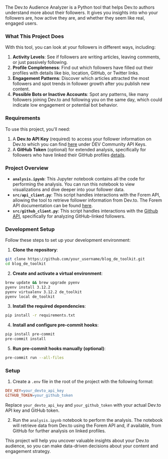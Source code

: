 The Dev.to Audience Analyzer is a Python tool that helps Dev.to authors understand more about their followers. It gives you insights into who your followers are, how active they are, and whether they seem like real, engaged users.

### What This Project Does

With this tool, you can look at your followers in different ways, including:

1. **Activity Levels**: See if followers are writing articles, leaving comments, or just passively following.
2. **Profile Completeness**: Find out which followers have filled out their profiles with details like bio, location, GitHub, or Twitter links.
3. **Engagement Patterns**: Discover which articles attracted the most followers and spot trends in follower growth after you publish new content.
4. **Possible Bots or Inactive Accounts**: Spot any patterns, like many followers joining Dev.to and following you on the same day, which could indicate low engagement or potential bot behavior.

### Requirements

To use this project, you'll need:

1. A **Dev.to API Key** (required) to access your follower information on Dev.to which you can find [here](https://dev.to/settings/extensions) under DEV Community API Keys.
2. A **GitHub Token** (optional) for extended analysis, specifically for followers who have linked their GitHub profiles [details](https://docs.github.com/en/authentication/keeping-your-account-and-data-secure/managing-your-personal-access-tokens).

### Project Overview

- **`analysis.ipynb`**: This Jupyter notebook contains all the code for performing the analysis. You can run this notebook to view visualizations and dive deeper into your follower data.
- **`src/api_client.py`**: This script handles interactions with the Forem API, allowing the tool to retrieve follower information from Dev.to. The Forem API documentation can be found [here](https://developers.forem.com/api/v1#tag/users/operation/getUserMe).
- **`src/github_client.py`**: This script handles interactions with the [Github API](https://docs.github.com/en/rest?apiVersion=2022-11-28), specifically for analyzing GitHub-linked followers.

### Development Setup

Follow these steps to set up your development environment:

1. **Clone the repository**:
```bash
git clone https://github.com/your_username/blog_de_toolkit.git
cd blog_de_toolkit
```

2. **Create and activate a virtual environment**:

```bash
brew update && brew upgrade pyenv
pyenv install 3.12.2
pyenv virtualenv 3.12.2 de_toolkit
pyenv local de_toolkit

```

3.  **Install the required dependencies**:

```bash
pip install -r requirements.txt

```

4. **Install and configure pre-commit hooks**:

```bash
pip install pre-commit
pre-commit install

```

5. **Run pre-commit hooks manually (optional)**:

```bash
pre-commit run --all-files
```


### Setup

1. Create a `.env` file in the root of the project with the following format:

```makefile
DEV_KEY=your_devto_api_key
GITHUB_TOKEN=your_github_token

```

Replace `your_devto_api_key` and `your_github_token` with your actual Dev.to API key and GitHub token.

2. Run the `analysis.ipynb` notebook to perform the analysis. The notebook will retrieve data from Dev.to using the Forem API and, if available, from GitHub for further analysis on linked profiles.

This project will help you uncover valuable insights about your Dev.to audience, so you can make data-driven decisions about your content and engagement strategy.
